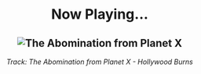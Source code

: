 <div align="center"> 
<h1>Now Playing...</h1>

![The Abomination from Planet X](https://i.scdn.co/image/ab67616d00001e02740afb045418271b777764f2)
--
_<p>Track: The Abomination from Planet X - Hollywood Burns </p>_
</div>
